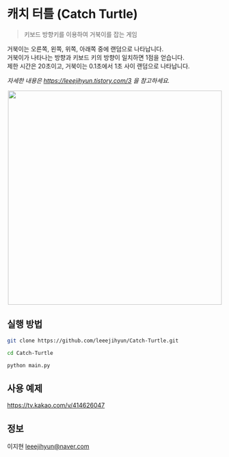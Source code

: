 # 캐치 터틀 (Catch Turtle)  
> 키보드 방향키를 이용하여 거북이를 잡는 게임  

거북이는 오른쪽, 왼쪽, 위쪽, 아래쪽 중에 랜덤으로 나타납니다.  
거북이가 나타나는 방향과 키보드 키의 방향이 일치하면 1점을 얻습니다.  
제한 시간은 20초이고, 거북이는 0.1초에서 1초 사이 랜덤으로 나타납니다.  

_자세한 내용은 https://leeejihyun.tistory.com/3 을 참고하세요._

<center><img src="main.gif" width="500" height="500"></center>  

## 실행 방법
```sh
git clone https://github.com/leeejihyun/Catch-Turtle.git
```
```sh
cd Catch-Turtle
```
```sh
python main.py
```

## 사용 예제
https://tv.kakao.com/v/414626047  

## 정보
이지현 leeejihyun@naver.com  
